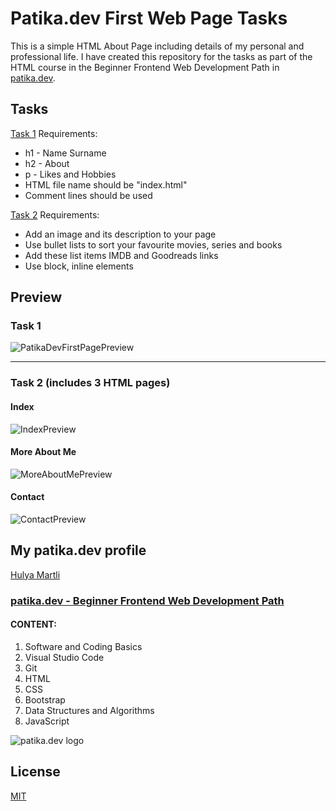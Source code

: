 # Patika.dev First Web Page Tasks

This is a simple HTML About Page including details of my personal and professional life. I have created this repository for the tasks as part of the HTML course in the Beginner Frontend Web Development Path in [patika.dev](https://patika.dev/).

## Tasks

[Task 1](https://app.patika.dev/courses/html/odev1) Requirements:
* h1 - Name Surname
* h2 - About
* p - Likes and Hobbies
* HTML file name should be "index.html"
* Comment lines should be used

[Task 2](https://app.patika.dev/courses/html/odev2) Requirements:
* Add an image and its description to your page 
* Use bullet lists to sort your favourite movies, series and books
* Add these list items IMDB and Goodreads links
* Use block, inline elements

## Preview
### Task 1
![PatikaDevFirstPagePreview](https://lh3.googleusercontent.com/F3Q1I0gXVJk4plxLQzNOvR44GkxZjtvTGhaBneGFOkRFwf99qVblYysoV77Uspiik0zfTo5q4ReCqG0XK1zDJjb_0Oo0ooCGZk7xrs686VU2gnjgPZl-F2iW9Bad7gwuKy9VhEhGiFQ=w2400)

---

### Task 2 (includes 3 HTML pages)
#### Index
![IndexPreview](https://lh3.googleusercontent.com/MVEgz7tRfCVJbbMJ9UhcL5foNOUna7wRY6WhGfp1mqK5sb9APipIJdcJY0ifbFIjNU56-7DJlXupB4RbcLmyT7SWRXf4eHhtYFu5i1wdOvUzHeW4_UqAVBYUFVlfhx-DNj9NHe_wvfY=w2400)

#### More About Me
![MoreAboutMePreview](https://lh3.googleusercontent.com/z-WWTAa_Z0au3gzz_IKJlSEnWZ5Cm6zHuBF4rh1ueUdNyahRUh-34LBzFR0XSoOc-l2v542gW59xMQZMgzb91MQWR8SWijf7YTh4SAJuQkGAP6GaKUpZtHdKEbAkqAI_upzhkHfTCng=w2400)

#### Contact
![ContactPreview](https://lh3.googleusercontent.com/dVM4A7Tvf4TvPgf4RtD4AdQOiB4nQ8R2WhrcpUvNnJJteA6ZY4qeRA9hZItkJ3lZkuQJVI-2dSw16WivG-RG1x54gZnx3GiRnxP1Ip3yYLX--yW_r8ptGAR4jK0bGKOu1dLw1w4OLl0=w2400)

## My patika.dev profile
[Hulya Martli](https://app.patika.dev/hulyamartli)

### [patika.dev - Beginner Frontend Web Development Path](https://app.patika.dev/paths/baslangic-seviye-frontend-web-development-patikasi)

#### CONTENT:
1. Software and Coding Basics
2. Visual Studio Code
3. Git
4. HTML
5. CSS
6. Bootstrap
7. Data Structures and Algorithms
8. JavaScript

![patika.dev logo](https://kpm.metu.edu.tr/wp-content/uploads/2022/03/patikaLogo-2.png)

## License

[MIT](https://choosealicense.com/licenses/mit/)
